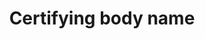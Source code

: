 ---
title: 'Certifying body name'
field: 'is.certifyingBody'
slug: 'certification-certifying-body-name'
description: 'Entity assuring/assessing the status and performance of a certificate holder/owner'
required: False
vocabulary: 'certification-certifying-body-name.txt'
module: 'Certifying body'
cluster: 'Certification'
policy: 'Controlled value. Single value only.'
---
